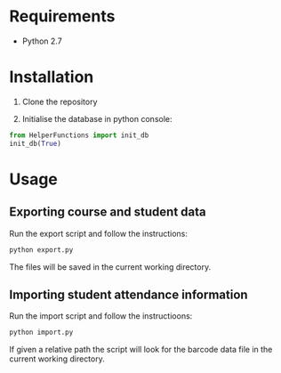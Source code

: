 # Requirements

* Python 2.7

# Installation

1. Clone the repository

2. Initialise the database in python console:
```python
from HelperFunctions import init_db
init_db(True)
```

# Usage

## Exporting course and student data

Run the export script and follow the instructions:
```bash
python export.py
```

The files will be saved in the current working directory.

## Importing student attendance information

Run the import script and follow the instructioons:
```bash
python import.py
```

If given a relative path the script will look for the barcode
data file in the current working directory.
